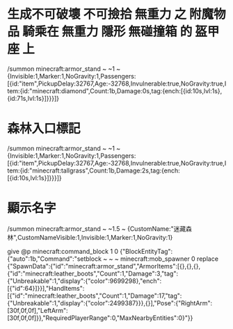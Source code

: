 # 生成不可破壞 不可撿拾 無重力 之 附魔物品 騎乘在 無重力 隱形 無碰撞箱 的 盔甲座 上
/summon minecraft:armor_stand ~ ~1 ~ {Invisible:1,Marker:1,NoGravity:1,Passengers:[{id:"item",PickupDelay:32767,Age:-32768,Invulnerable:true,NoGravity:true,Item:{id:"minecraft:diamond",Count:1b,Damage:0s,tag:{ench:[{id:10s,lvl:1s},{id:71s,lvl:1s}]}}}]}

# 森林入口標記
/summon minecraft:armor_stand ~ ~1 ~ {Invisible:1,Marker:1,NoGravity:1,Passengers:[{id:"item",PickupDelay:32767,Age:-32768,Invulnerable:true,NoGravity:true,Item:{id:"minecraft:tallgrass",Count:1b,Damage:2s,tag:{ench:[{id:10s,lvl:1s}]}}}]}

# 顯示名字
/summon minecraft:armor_stand ~ ~1.5 ~ {CustomName:"迷藏森林",CustomNameVisible:1,Invisible:1,Marker:1,NoGravity:1}


give @p minecraft:command_block 1 0 {"BlockEntityTag":{"auto":1b,"Command":"setblock ~ ~ ~ minecraft:mob_spawner 0 replace {\"SpawnData\":{\"id\":\"minecraft:armor_stand\",\"ArmorItems\":[{},{},{},{\"id\":\"minecraft:leather_boots\",\"Count\":1,\"Damage\":3,\"tag\":{\"Unbreakable\":1,\"display\":{\"color\":9699298},\"ench\":[{\"id\":64}]}}],\"HandItems\":[{\"id\":\"minecraft:leather_boots\",\"Count\":1,\"Damage\":17,\"tag\":{\"Unbreakable\":1,\"display\":{\"color\":2499387}}},{}],\"Pose\":{\"RightArm\":[30f,0f,0f],\"LeftArm\":[30f,0f,0f]}},\"RequiredPlayerRange\":0,\"MaxNearbyEntities\":0}"}}
